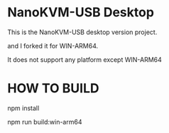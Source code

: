 # NanoKVM-USB Desktop

This is the NanoKVM-USB desktop version project.

and I forked it for WIN-ARM64.

It does not support any platform except WIN-ARM64


# HOW TO BUILD

npm install

npm run build:win-arm64